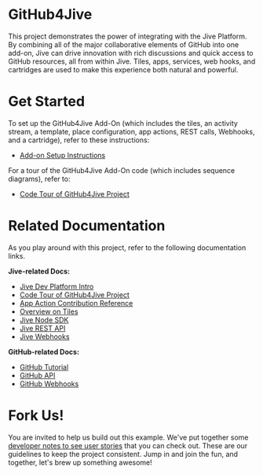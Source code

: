 # GitHub4Jive

This project demonstrates the power of integrating with the Jive Platform. By combining all
of the major collaborative elements of GitHub into one add-on, Jive can drive innovation
with rich discussions and quick access to GitHub resources, all from within Jive. Tiles, apps,
services, web hooks, and cartridges are used to make this experience both natural and
powerful.

# Get Started

To set up the GitHub4Jive Add-On (which includes the tiles, an activity stream, a template, place configuration, app actions, REST calls, Webhooks, and a cartridge), refer to these instructions:

* [Add-on Setup Instructions](GitHub4Jive-Addon/README.md)

For a tour of the GitHub4Jive Add-On code (which includes sequence diagrams), refer to:

* [Code Tour of GitHub4Jive Project](GitHub4Jive-Addon/docs/tour.md)

# Related Documentation

As you play around with this project, refer to the following documentation links.

**Jive-related Docs:**

* [Jive Dev Platform Intro](https://developer.jivesoftware.com/intro/)
* [Code Tour of GitHub4Jive Project](GitHub4Jive-Addon/docs/tour.md)
* [App Action Contribution Reference](https://community.jivesoftware.com/docs/DOC-114464)
* [Overview on Tiles](https://community.jivesoftware.com/docs/DOC-124346)
* [Jive Node SDK](https://community.jivesoftware.com/docs/DOC-114053)
* [Jive REST API](https://developers.jivesoftware.com/api/v3/cloud/rest/index.html)
* [Jive Webhooks](https://developers.jivesoftware.com/api/v3/cloud/rest/WebhooksService.html)

**GitHub-related Docs:**

* [GitHub Tutorial](https://developer.github.com/guides/getting-started/)
* [GitHub API](https://developer.github.com/v3/)
* [GitHub Webhooks](https://developer.github.com/webhooks/)

# Fork Us!

You are invited to help us build out this example. We've put together some [developer notes to see user stories](https://community.jivesoftware.com/docs/DOC-126536)
that you can check out. These are our guidelines to keep the project consistent. Jump in and join the fun, and together, let's brew up something awesome!
